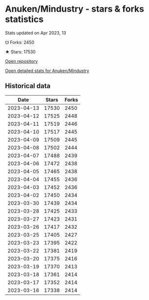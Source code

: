 # Anuken/Mindustry - stars & forks statistics

Stats updated on Apr 2023, 13

☋ Forks: 2450

★ Stars: 17530

[Open repository](https://github.com/Anuken/Mindustry)

[Open detailed stats for Anuken/Mindustry](https://reviewgithub.com/rep/Anuken/Mindustry)

## Historical data
| Date | Stars | Forks |
|------|-------|-------|
| 2023-04-13 | 17530 | 2450 | 
| 2023-04-12 | 17525 | 2448 | 
| 2023-04-11 | 17519 | 2446 | 
| 2023-04-10 | 17517 | 2445 | 
| 2023-04-09 | 17509 | 2445 | 
| 2023-04-08 | 17502 | 2444 | 
| 2023-04-07 | 17488 | 2439 | 
| 2023-04-06 | 17472 | 2438 | 
| 2023-04-05 | 17465 | 2438 | 
| 2023-04-04 | 17455 | 2436 | 
| 2023-04-03 | 17452 | 2436 | 
| 2023-04-02 | 17450 | 2434 | 
| 2023-03-30 | 17439 | 2434 | 
| 2023-03-28 | 17425 | 2433 | 
| 2023-03-27 | 17423 | 2431 | 
| 2023-03-26 | 17417 | 2432 | 
| 2023-03-25 | 17405 | 2427 | 
| 2023-03-23 | 17395 | 2422 | 
| 2023-03-22 | 17381 | 2419 | 
| 2023-03-20 | 17375 | 2416 | 
| 2023-03-19 | 17370 | 2413 | 
| 2023-03-18 | 17361 | 2414 | 
| 2023-03-17 | 17352 | 2414 | 
| 2023-03-16 | 17338 | 2414 | 

